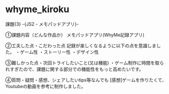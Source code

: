 # whyme_kiroku
課題{3} -{JS2 - メモパッドアプリ}-

①課題内容（どんな作品か） 
メモパッドアプリ(WhyMe記録アプリ)

②工夫した点・こだわった点 
記録が楽しくなるように以下の点を意識しました。
・ゲーム性
・ストーリー性
・デザイン性

③難しかった点・次回トライしたいこと(又は機能)
・ゲーム制作に時間を取られすぎたので、課題に関する部分での機能性をもっと高めたいです。

④質問・疑問・感想、シェアしたいtips等なんでも 
[感想]ゲームを作りたくて、Youtubeの動画を参考に制作しました。
